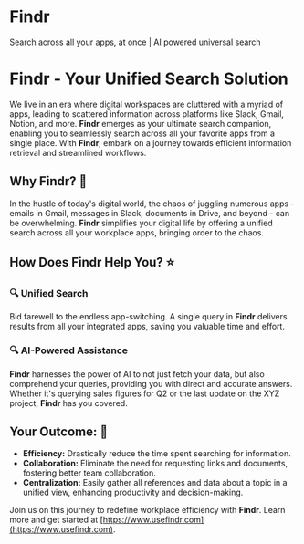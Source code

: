 # Findr
Search across all your apps, at once | AI powered universal search

# Findr - Your Unified Search Solution

We live in an era where digital workspaces are cluttered with a myriad of apps, leading to scattered information across platforms like Slack, Gmail, Notion, and more. **Findr** emerges as your ultimate search companion, enabling you to seamlessly search across all your favorite apps from a single place. With **Findr**, embark on a journey towards efficient information retrieval and streamlined workflows.

## Why Findr? 🤔

In the hustle of today's digital world, the chaos of juggling numerous apps - emails in Gmail, messages in Slack, documents in Drive, and beyond - can be overwhelming. **Findr** simplifies your digital life by offering a unified search across all your workplace apps, bringing order to the chaos.

## How Does Findr Help You? ⭐️

### 🔍 Unified Search
Bid farewell to the endless app-switching. A single query in **Findr** delivers results from all your integrated apps, saving you valuable time and effort.

### 🔍 AI-Powered Assistance
**Findr** harnesses the power of AI to not just fetch your data, but also comprehend your queries, providing you with direct and accurate answers. Whether it's querying sales figures for Q2 or the last update on the XYZ project, **Findr** has you covered.

## Your Outcome: 🚀

- **Efficiency:** Drastically reduce the time spent searching for information.
- **Collaboration:** Eliminate the need for requesting links and documents, fostering better team collaboration.
- **Centralization:** Easily gather all references and data about a topic in a unified view, enhancing productivity and decision-making.

Join us on this journey to redefine workplace efficiency with **Findr**. Learn more and get started at [https://www.usefindr.com](https://www.usefindr.com).
